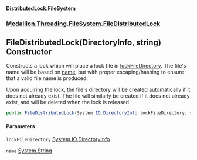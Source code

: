 #### [DistributedLock.FileSystem](README.md 'README')
### [Medallion.Threading.FileSystem](Medallion.Threading.FileSystem.md 'Medallion.Threading.FileSystem').[FileDistributedLock](FileDistributedLock.md 'Medallion.Threading.FileSystem.FileDistributedLock')

## FileDistributedLock(DirectoryInfo, string) Constructor

Constructs a lock which will place a lock file in [lockFileDirectory](FileDistributedLock..ctor.vNzzxMsPVMiUjD+hEvX7EQ.md#Medallion.Threading.FileSystem.FileDistributedLock.FileDistributedLock(System.IO.DirectoryInfo,string).lockFileDirectory 'Medallion.Threading.FileSystem.FileDistributedLock.FileDistributedLock(System.IO.DirectoryInfo, string).lockFileDirectory'). The file's name
will be based on [name](FileDistributedLock..ctor.vNzzxMsPVMiUjD+hEvX7EQ.md#Medallion.Threading.FileSystem.FileDistributedLock.FileDistributedLock(System.IO.DirectoryInfo,string).name 'Medallion.Threading.FileSystem.FileDistributedLock.FileDistributedLock(System.IO.DirectoryInfo, string).name'), but with proper escaping/hashing to ensure that a valid file name is produced.

Upon acquiring the lock, the file's directory will be created automatically if it does not already exist. The file 
will similarly be created if it does not already exist, and will be deleted when the lock is released.

```csharp
public FileDistributedLock(System.IO.DirectoryInfo lockFileDirectory, string name);
```
#### Parameters

<a name='Medallion.Threading.FileSystem.FileDistributedLock.FileDistributedLock(System.IO.DirectoryInfo,string).lockFileDirectory'></a>

`lockFileDirectory` [System.IO.DirectoryInfo](https://docs.microsoft.com/en-us/dotnet/api/System.IO.DirectoryInfo 'System.IO.DirectoryInfo')

<a name='Medallion.Threading.FileSystem.FileDistributedLock.FileDistributedLock(System.IO.DirectoryInfo,string).name'></a>

`name` [System.String](https://docs.microsoft.com/en-us/dotnet/api/System.String 'System.String')